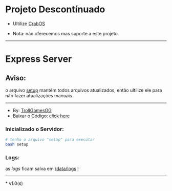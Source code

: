 <!-- <p align="center"><img src="https://o.remove.bg/downloads/87ff13de-babc-4661-a700-313ec21a559a/srv-removebg-preview.png"></p> --->

# Projeto Descontínuado

* Ultilize [CrabOS](https://github.com/crabstudios/crabos)

* Nota: não oferecemos mas suporte a este projeto.


<hr>

# Express Server

## Aviso: 

o arquivo [setup](/setup) mantém todos arquivos atualizados, então ultilize ele para não fazer atualizações manuais

<hr>

* By: [TrollGamesGG](github.com/trolgamesgg)
* Baixar o Código: [click here](https://devs.node-cdn.ga/app/p/exp-server.zip)

### Inicializado o Servidor:

```bash
# tenha o arquivo "setup" para executar
bash setup
```

### Logs:

as *logs* ficam salva em [/data/logs](/data/logs) !

<hr>
* v1.0(s)
